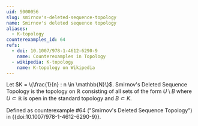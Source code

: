 ```yaml
---
uid: S000056
slug: smirnov's-deleted-sequence-topology
name: Smirnov's deleted sequence topology
aliases:
  - K-topology
counterexamples_id: 64
refs:
  - doi: 10.1007/978-1-4612-6290-9 
    name: Counterexamples in Topology
  - wikipedia: K-topology
    name: K-topology on Wikipedia
---
```

Let $K = \{\frac{1}{n} : n \in \mathbb{N}\}$. Smirnov's Deleted Sequence Topology is the topology on $\mathbb{R}$ consisting of all sets of the form $U \setminus B$ where $U \subset \mathbb{R}$ is open in the standard topology and $B \subset K$.

Defined as counterexample #64 ("Smirnov's Deleted Sequence Topology")
in {{doi:10.1007/978-1-4612-6290-9}}.

